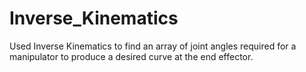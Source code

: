 # Inverse_Kinematics
Used Inverse Kinematics to find an array of joint angles required for a manipulator to produce a desired curve at the end effector.
